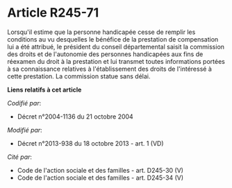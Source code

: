 # Article R245-71

Lorsqu'il estime que la personne handicapée cesse de remplir les conditions au vu desquelles le bénéfice de la prestation de
compensation lui a été attribué, le président du conseil départemental saisit la commission des droits et de l'autonomie des
personnes handicapées aux fins de réexamen du droit à la prestation et lui transmet toutes informations portées à sa
connaissance relatives à l'établissement des droits de l'intéressé à cette prestation. La commission statue sans délai.

**Liens relatifs à cet article**

_Codifié par_:

  - Décret n°2004-1136 du 21 octobre 2004

_Modifié par_:

  - Décret n°2013-938 du 18 octobre 2013 - art. 1 (VD)

_Cité par_:

  - Code de l'action sociale et des familles - art. D245-30 (V)
  - Code de l'action sociale et des familles - art. D245-34 (V)
